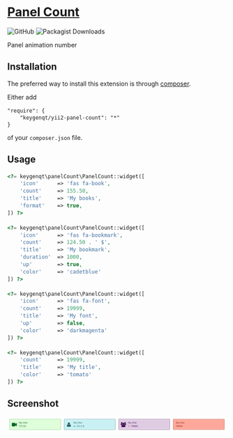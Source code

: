 [Panel Count](http://keygenqt.com/work/yii2-panel-count)
===================

![GitHub](https://img.shields.io/github/license/keygenqt/yii2-panel-count)
![Packagist Downloads](https://img.shields.io/packagist/dt/keygenqt/yii2-panel-count)

Panel animation number

## Installation

The preferred way to install this extension is through [composer](http://getcomposer.org/download/).

Either add

```
"require": {
    "keygenqt/yii2-panel-count": "*"
}
```

of your `composer.json` file.

## Usage

```php
<?= keygenqt\panelCount\PanelCount::widget([
    'icon'      => 'fas fa-book',
    'count'     => 155.50,
    'title'     => 'My books',
    'format'    => true,
]) ?>

<?= keygenqt\panelCount\PanelCount::widget([
    'icon'      => 'fas fa-bookmark',
    'count'     => 124.50 . ' $',
    'title'     => 'My bookmark',
    'duration'  => 1000,
    'up'        => true,
    'color'     => 'cadetblue'
]) ?>

<?= keygenqt\panelCount\PanelCount::widget([
    'icon'      => 'fas fa-font',
    'count'     => 19999,
    'title'     => 'My font',
    'up'        => false,
    'color'     => 'darkmagenta'
]) ?>

<?= keygenqt\panelCount\PanelCount::widget([
    'count'     => 19999,
    'title'     => 'My title',
    'color'     => 'tomato'
]) ?>
```

## Screenshot

![Alt text](https://raw.githubusercontent.com/keygenqt/yii2-panel-count/master/screenshot/example.png?raw=true "Empty")
